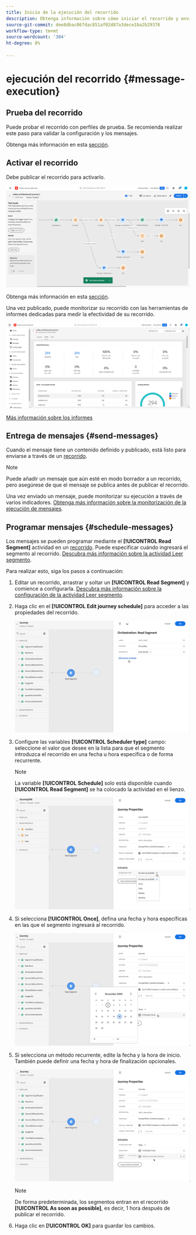 ```yaml
---
title: Inicio de la ejecución del recorrido
description: Obtenga información sobre cómo iniciar el recorrido y enviar mensajes
source-git-commit: dee8dbac067dac851af02d87a3dece1ba2b29376
workflow-type: tm+mt
source-wordcount: '304'
ht-degree: 8%

---
```



# ejecución del recorrido {#message-execution}

## Prueba del recorrido

Puede probar el recorrido con perfiles de prueba. Se recomienda realizar este paso para validar la configuración y los mensajes.

Obtenga más información en esta [sección](testing-the-journey.md).

## Activar el recorrido

Debe publicar el recorrido para activarlo.

![](assets/jo-journeyuc2_32bis.png)

Obtenga más información en esta [sección](publishing-the-journey.md).


Una vez publicado, puede monitorizar su recorrido con las herramientas de informes dedicadas para medir la efectividad de su recorrido.

![](assets/jo-dynamic_report_journey_12.png)

[Más información sobre los informes](../reports/live-report.md)

## Entrega de mensajes {#send-messages}

Cuando el mensaje tiene un contenido definido y publicado, está listo para enviarse a través de un [recorrido](journey.md).

>[!NOTE]
>
>Puede añadir un mensaje que aún esté en modo borrador a un recorrido, pero asegúrese de que el mensaje se publica antes de publicar el recorrido.

Una vez enviado un mensaje, puede monitorizar su ejecución a través de varios indicadores. [Obtenga más información sobre la monitorización de la ejecución de mensajes](../message-monitoring.md).

## Programar mensajes {#schedule-messages}

Los mensajes se pueden programar mediante el **[!UICONTROL Read Segment]** actividad en un [recorrido](journey.md). Puede especificar cuándo ingresará el segmento al recorrido. [Descubra más información sobre la actividad Leer segmento](read-segment.md).

Para realizar esto, siga los pasos a continuación:

1. Editar un recorrido, arrastrar y soltar un **[!UICONTROL Read Segment]** y comience a configurarla. [Descubra más información sobre la configuración de la actividad Leer segmento](read-segment.md#configuring-segment-trigger-activity).

1. Haga clic en el **[!UICONTROL Edit journey schedule]** para acceder a las propiedades del recorrido.

   ![](assets/message-read-segment-schedule.png)

1. Configure las variables **[!UICONTROL Scheduler type]** campo: seleccione el valor que desee en la lista para que el segmento introduzca el recorrido en una fecha u hora específica o de forma recurrente.

   >[!NOTE]
   >
   >La variable **[!UICONTROL Schedule]** solo está disponible cuando **[!UICONTROL Read Segment]** se ha colocado la actividad en el lienzo.

   ![](assets/message-read-segment-scheduler.png)

1. Si selecciona **[!UICONTROL Once]**, defina una fecha y hora específicas en las que el segmento ingresará al recorrido.

   ![](assets/message-read-segment-scheduler-once.png)

1. Si selecciona un método recurrente, edite la fecha y la hora de inicio. También puede definir una fecha y hora de finalización opcionales.

   ![](assets/message-read-segment-scheduler-daily.png)

   >[!NOTE]
   >
   >De forma predeterminada, los segmentos entran en el recorrido **[!UICONTROL As soon as possible]**, es decir, 1 hora después de publicar el recorrido.

1. Haga clic en **[!UICONTROL OK]** para guardar los cambios.

<!--Unitary messages that are triggered by an event within a journey cannot be scheduled.-->
